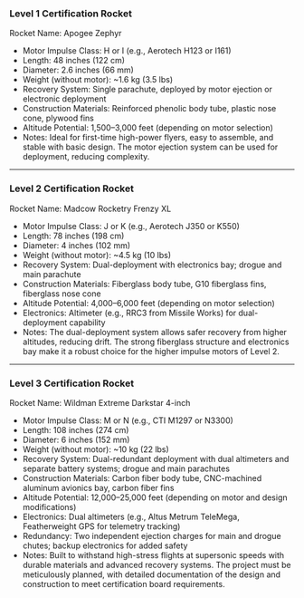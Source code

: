 ### Level 1 Certification Rocket
Rocket Name: Apogee Zephyr

- Motor Impulse Class: H or I (e.g., Aerotech H123 or I161)
- Length: 48 inches (122 cm)
- Diameter: 2.6 inches (66 mm)
- Weight (without motor): ~1.6 kg (3.5 lbs)
- Recovery System: Single parachute, deployed by motor ejection or electronic deployment
- Construction Materials: Reinforced phenolic body tube, plastic nose cone, plywood fins
- Altitude Potential: 1,500–3,000 feet (depending on motor selection)
- Notes: Ideal for first-time high-power flyers, easy to assemble, and stable with basic design. The motor ejection system can be used for deployment, reducing complexity.

---

### Level 2 Certification Rocket
Rocket Name: Madcow Rocketry Frenzy XL

- Motor Impulse Class: J or K (e.g., Aerotech J350 or K550)
- Length: 78 inches (198 cm)
- Diameter: 4 inches (102 mm)
- Weight (without motor): ~4.5 kg (10 lbs)
- Recovery System: Dual-deployment with electronics bay; drogue and main parachute
- Construction Materials: Fiberglass body tube, G10 fiberglass fins, fiberglass nose cone
- Altitude Potential: 4,000–6,000 feet (depending on motor selection)
- Electronics: Altimeter (e.g., RRC3 from Missile Works) for dual-deployment capability
- Notes: The dual-deployment system allows safer recovery from higher altitudes, reducing drift. The strong fiberglass structure and electronics bay make it a robust choice for the higher impulse motors of Level 2.

---

### Level 3 Certification Rocket
Rocket Name: Wildman Extreme Darkstar 4-inch

- Motor Impulse Class: M or N (e.g., CTI M1297 or N3300)
- Length: 108 inches (274 cm)
- Diameter: 6 inches (152 mm)
- Weight (without motor): ~10 kg (22 lbs)
- Recovery System: Dual-redundant deployment with dual altimeters and separate battery systems; drogue and main parachutes
- Construction Materials: Carbon fiber body tube, CNC-machined aluminum avionics bay, carbon fiber fins
- Altitude Potential: 12,000–25,000 feet (depending on motor and design modifications)
- Electronics: Dual altimeters (e.g., Altus Metrum TeleMega, Featherweight GPS for telemetry tracking)
- Redundancy: Two independent ejection charges for main and drogue chutes; backup electronics for added safety
- Notes: Built to withstand high-stress flights at supersonic speeds with durable materials and advanced recovery systems. The project must be meticulously planned, with detailed documentation of the design and construction to meet certification board requirements.